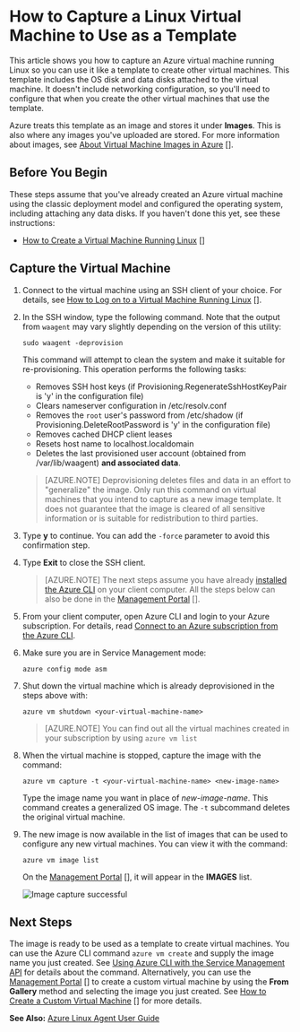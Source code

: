 <properties
	pageTitle="Capture an image of a virtual machine running Linux | Windows Azure"
	description="Learn how to capture an image of an Azure virtual machine (VM) running Linux using the classic deployment model and Azure CLI."
	services="virtual-machines"
	documentationCenter=""
	authors="dsk-2015"
	manager="timlt"
	editor="tysonn"
	tags="azure-service-management"/>

<tags
	ms.service="virtual-machines"
	ms.date="07/16/2015"
	wacn.date=""/>


# How to Capture a Linux Virtual Machine to Use as a Template

This article shows you how to capture an Azure virtual machine running Linux so you can use it like a template to create other virtual machines. This template includes the OS disk and data disks attached to the virtual machine. It doesn't include networking configuration, so you'll need to configure that when you create the other virtual machines that use the template.

Azure treats this template as an image and stores it under **Images**. This is also where any images you've uploaded are stored. For more information about images, see [About Virtual Machine Images in Azure] [].

## Before You Begin

These steps assume that you've already created an Azure virtual machine using the classic deployment model and configured the operating system, including attaching any data disks. If you haven't done this yet, see these instructions:

- [How to Create a Virtual Machine Running Linux] []


## Capture the Virtual Machine

1. Connect to the virtual machine using an SSH client of your choice. For details, see [How to Log on to a Virtual Machine Running Linux] [].

2. In the SSH window, type the following command.  Note that the output from `waagent` may vary slightly depending on the version of this utility:

	`sudo waagent -deprovision`

	This command will attempt to clean the system and make it suitable for re-provisioning. This operation performs the following tasks:

	- Removes SSH host keys (if Provisioning.RegenerateSshHostKeyPair is 'y' in the configuration file)
	- Clears nameserver configuration in /etc/resolv.conf
	- Removes the `root` user's password from /etc/shadow (if Provisioning.DeleteRootPassword is 'y' in the configuration file)
	- Removes cached DHCP client leases
	- Resets host name to localhost.localdomain
	- Deletes the last provisioned user account (obtained from /var/lib/waagent) **and associated data**.

	>[AZURE.NOTE] Deprovisioning deletes files and data in an effort to "generalize" the image. Only run this command on virtual machines that you intend to capture as a new image template. It does not guarantee that the image is cleared of all sensitive information or is suitable for redistribution to third parties.


3. Type **y** to continue. You can add the `-force` parameter to avoid this confirmation step.

4. Type **Exit** to close the SSH client.


	>[AZURE.NOTE] The next steps assume you have already [installed the Azure CLI](/documentation/articles/xplat-cli-install) on your client computer. All the steps below can also be done in the [Management Portal] [].

5. From your client computer, open Azure CLI and login to your Azure subscription. For details, read [Connect to an Azure subscription from the Azure CLI](/documentation/articles/xplat-cli-connect).

6. Make sure you are in Service Management mode:

	`azure config mode asm`

7. Shut down the virtual machine which is already deprovisioned in the steps above with:

	`azure vm shutdown <your-virtual-machine-name>`

	>[AZURE.NOTE] You can find out all the virtual machines created in your subscription by using `azure vm list`

8. When the virtual machine is stopped, capture the image with the command:

	`azure vm capture -t <your-virtual-machine-name> <new-image-name>`

	Type the image name you want in place of _new-image-name_. This command creates a generalized OS image. The `-t` subcommand deletes the original virtual machine.

9.	The new image is now available in the list of images that can be used to configure any new virtual machines. You can view it with the command:

	`azure vm image list`

	On the [Management Portal] [], it will appear in the **IMAGES** list.

	![Image capture successful](./media/virtual-machines-linux-capture-image/VMCapturedImageAvailable.png)


## Next Steps
The image is ready to be used as a template to create virtual machines. You can use the Azure CLI command `azure vm create` and supply the image name you just created. See [Using Azure CLI with the Service Management API](/documentation/articles/virtual-machines-command-line-tools) for details about the command. Alternatively, you can use the [Management Portal] [] to create a custom virtual machine by using the **From Gallery** method and selecting the image you just created. See [How to Create a Custom Virtual Machine] [] for more details.

**See Also:** [Azure Linux Agent User Guide](/documentation/articles/virtual-machines-linux-agent-user-guide)

[Management Portal]: http://manage.windowsazure.cn
[How to Log on to a Virtual Machine Running Linux]: /documentation/articles/virtual-machines-linux-how-to-log-on
[About Virtual Machine Images in Azure]: http://msdn.microsoft.com/zh-cn/library/azure/dn790290.aspx
[How to Create a Custom Virtual Machine]: /documentation/articles/virtual-machines-create-custom
[How to Attach a Data Disk to a Virtual Machine]: /documentation/articles/storage-windows-attach-disk
[How to Create a Virtual Machine Running Linux]: /documentation/articles/virtual-machines-linux-tutorial
